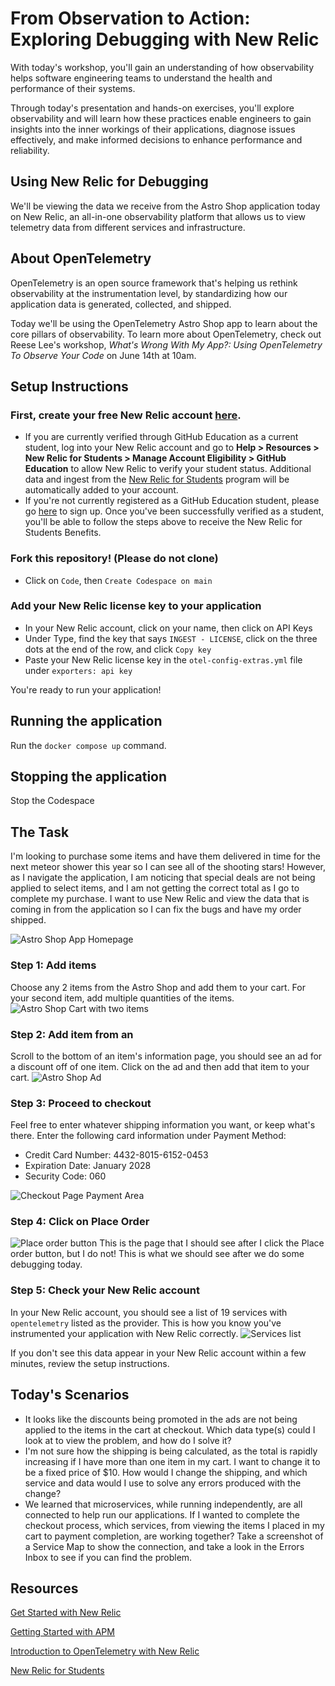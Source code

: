 # From Observation to Action: Exploring Debugging with New Relic
With today's workshop, you'll gain an understanding of how observability helps software engineering teams to understand the health and performance of their systems.

Through today's presentation and hands-on exercises, you'll explore observability and will learn how these practices enable engineers to gain insights into the inner workings of their applications, diagnose issues effectively, and make informed decisions to enhance performance and reliability.

## Using New Relic for Debugging
We'll be viewing the data we receive from the Astro Shop application today on New Relic, an all-in-one observability platform that allows us to view telemetry data from different services and infrastructure.

## About OpenTelemetry
OpenTelemetry is an open source framework that's helping us rethink observability at the instrumentation level, by standardizing how our application data is generated, collected, and shipped.

Today we'll be using the OpenTelemetry Astro Shop app to learn about the core pillars of observability. To learn more about OpenTelemetry, check out Reese Lee's workshop, _What's Wrong With My App?: Using OpenTelemetry To Observe Your Code_ on June 14th at 10am.

## Setup Instructions
### First, create your free New Relic account [here](https://newrelic.com/signup).
- If you are currently verified through GitHub Education as a current student, log into your New Relic account and go to **Help > Resources > New Relic for Students > Manage Account Eligibility > GitHub Education** to allow New Relic to verify your student status. Additional data and ingest from the [New Relic for Students](https://newrelic.com/students) program will be automatically added to your account.
- If you're not currently registered as a GitHub Education student, please go [here](https://education.github.com/pack) to sign up. Once you've been successfully verified as a student, you'll be able to follow the steps above to receive the New Relic for Students Benefits.

### Fork this repository! (Please do not clone)
- Click on `Code`, then `Create Codespace on main`
### Add your New Relic license key to your application
- In your New Relic account, click on your name, then click on API Keys
- Under Type, find the key that says `INGEST - LICENSE`, click on the three dots at the end of the row, and click `Copy key`
- Paste your New Relic license key in the `otel-config-extras.yml` file under `exporters: api key`

You're ready to run your application!
## Running the application
Run the `docker compose up` command.

## Stopping the application
Stop the Codespace


## The Task
I'm looking to purchase some items and have them delivered in time for the next meteor shower this year so I can see all of the shooting stars! However, as I navigate the application, I am noticing that special deals are not being applied to select items, and I am not getting the correct total as I go to complete my purchase. I want to use New Relic and view the data that is coming in from the application so I can fix the bugs and have my order shipped.

![Astro Shop App Homepage](screenshots/astroshop.png)

### Step 1: Add items
Choose any 2 items from the Astro Shop and add them to your cart. For your second item, add multiple quantities of the items.
![Astro Shop Cart with two items](screenshots/step1.png)
### Step 2: Add item from an 
Scroll to the bottom of an item's information page, you should see an ad for a discount off of one item. Click on the ad and then add that item to your cart.
![Astro Shop Ad](screenshots/step2.png)
### Step 3: Proceed to checkout
Feel free to enter whatever shipping information you want, or keep what's there. Enter the following card information under Payment Method:
- Credit Card Number: 4432-8015-6152-0453
- Expiration Date: January 2028
- Security Code: 060

![Checkout Page Payment Area](screenshots/step3.png)

### Step 4: Click on Place Order
![Place order button](screenshots/step4.png)
This is the page that I should see after I click the Place order button, but I do not! This is what we should see after we do some debugging today.

### Step 5: Check your New Relic account
 In your New Relic account, you should see a list of 19 services with `opentelemetry` listed as the provider. This is how you know you've instrumented your application with New Relic correctly.
![Services list](screenshots/services.png)

If you don't see this data appear in your New Relic account within a few minutes, review the setup instructions.

## Today's Scenarios

- It looks like the discounts being promoted in the ads are not being applied to the items in the cart at checkout. Which data type(s) could I look at to view the problem, and how do I solve it?
- I'm not sure how the shipping is being calculated, as the total is rapidly increasing if I have more than one item in my cart. I want to change it to be a fixed price of $10. How would I change the shipping, and which service and data would I use to solve any errors produced with the change?
- We learned that microservices, while running independently, are all connected to help run our applications. If I wanted to complete the checkout process, which services, from viewing the items I placed in my cart to payment completion, are working together? Take a screenshot of a Service Map to show the connection, and take a look in the Errors Inbox to see if you can find the problem.

## Resources
[Get Started with New Relic](https://docs.newrelic.com/docs/new-relic-solutions/get-started/intro-new-relic/)

[Getting Started with APM](https://docs.newrelic.com/docs/apm/new-relic-apm/getting-started/introduction-apm/)

[Introduction to OpenTelemetry with New Relic](https://docs.newrelic.com/docs/more-integrations/open-source-telemetry-integrations/opentelemetry/opentelemetry-introduction/)

[New Relic for Students](https://newrelic.com/students)
